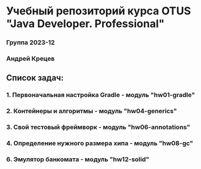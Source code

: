 # Учебный репозиторий курса OTUS "Java Developer. Professional"

### Группа 2023-12
### Андрей Крецев

## Список задач:
### 1. Первоначальная настройка Gradle - модуль "hw01-gradle"
### 2. Контейнеры и алгоритмы - модуль "hw04-generics"
### 3. Свой тестовый фреймворк - модуль "hw06-annotations"
### 4. Определение нужного размера хипа - модуль "hw08-gc"
### 6. Эмулятор банкомата - модуль "hw12-solid"

